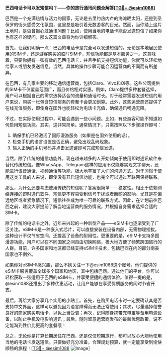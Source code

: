**巴西电话卡可以发短信吗？——你的旅行通讯问题全解答[[TG💪+ @esim1088](https://t.me/s/esim1088)]**

巴西是一个充满热情与活力的国家，无论是去里约热内卢的海滩晒太阳，还是到圣保罗的街头感受文化氛围，这里总是吸引着无数游客的目光。然而，当你踏上这片土地时，是否曾担心过通讯问题？比如，使用当地的电话卡能否发送短信？如果你也有这样的疑问，那么这篇文章将为你详细解答。

首先，让我们明确一点：巴西的电话卡是完全可以发送短信的。无论是本地居民使用的SIM卡，还是游客购买的临时SIM卡，短信功能都是基本服务之一。这意味着，只要你拥有一张有效的巴西电话卡，并且手机支持短信功能，你就可以轻松地给家人或朋友发送信息。当然，具体的操作步骤可能会因运营商的不同而有所差异。

在巴西，有几家主要的移动通信运营商，包括Claro、Vivo和Oi等。这些公司提供的SIM卡不仅覆盖范围广，而且价格相对实惠。例如，Claro提供多种套餐选择，用户可以根据自己的需求选择适合的流量和通话时长。对于经常需要发送短信的用户来说，购买一张包含短信服务的套餐卡会更加划算。此外，这些运营商还提供了在线充值服务，即使身在国外也能轻松为电话卡充值，确保通讯畅通无阻。

不过，在实际使用过程中，可能会遇到一些小问题。比如，有些游客可能不知道如何启用短信功能。其实，这非常简单。通常情况下，只需按照以下步骤操作即可：

1. 确保手机已经激活了国际漫游服务（如果是在国外使用的话）。
2. 检查手机的语言设置是否正确，避免出现乱码现象。
3. 输入正确的手机号码并点击发送键即可完成短信发送。

当然，除了传统的短信功能外，现在越来越多的人开始倾向于使用即时通讯软件来替代传统短信。像WhatsApp、Telegram这样的应用不仅能够实现文字聊天，还能进行语音通话、视频通话等功能，极大地丰富了人们的沟通方式。对于习惯于使用这类工具的人来说，即使没有开启短信功能，也完全可以通过互联网保持联系。

那么，为什么还要考虑使用传统的短信呢？答案很简单——稳定性。相比于依赖网络连接的即时通讯软件，短信更不容易受到信号干扰或者断网的影响。尤其是在偏远地区或者紧急情况下，短信往往成为唯一可靠的联系方式。因此，在计划前往巴西之前，建议大家提前了解当地运营商的服务情况，并根据自身需求选择合适的SIM卡。

除了传统的电话卡之外，近年来兴起的一种新型产品——eSIM卡也逐渐受到了广泛关注。eSIM卡是一种嵌入式芯片，可以直接安装在设备内部，无需物理插拔。这种设计不仅节省空间，还提高了设备的耐用性。更重要的是，eSIM卡支持多国漫游功能，用户可以在不同国家之间自由切换网络，极大地方便了频繁跨国旅行的人群。目前，许多国家和地区都已经支持eSIM卡技术，包括巴西在内的部分南美国家也不例外。

如果你对eSIM卡感兴趣，那么不妨关注一下@esim1088这个账号。他们提供的eSIM卡服务覆盖全球多个国家和地区，其中包括巴西。通过他们的平台，你可以轻松获取一张适用于巴西的eSIM卡，并享受便捷的通信体验。值得一提的是，@esim1088还推出了多种优惠活动，让用户能够在享受优质服务的同时节省开支。

最后，再给大家分享几个实用的小贴士。首先，在购买电话卡时一定要确认其是否支持中文界面，这样可以避免因为语言障碍而无法正常使用；其次，尽量选择信誉良好的商家购买电话卡，以免上当受骗；再次，记得随身携带充电宝等备用电源设备，以防止手机没电影响通讯；最后，随时留意运营商发布的最新优惠政策，说不定能淘到性价比更高的套餐哦！

总之，无论你是打算长期居住在巴西，还是仅仅短期旅行，都可以放心大胆地使用当地的电话卡发送短信。只要做好充分准备，合理规划预算，就一定能享受到愉快顺畅的旅程！[[TG💪+ @esim1088](https://t.me/s/esim1088) ![Image](https://i.postimg.cc/4NQfJmqS/Snipaste-2025-05-13-00-14-12.png)]